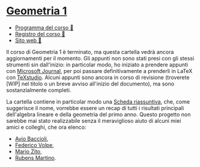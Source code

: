 # [Geometria 1](https://esami.unipi.it/programma.php?c=53668&aa=2022&cid=9&did=20)

- [Programma del corso 📘](https://esami.unipi.it/programma.php?c=53668&aa=2022&cid=9&did=20)
- [Registro del corso 📑](https://unimap.unipi.it/registri/dettregistriNEW.php?re=7084691::::&ri=9631)
- [Sito web 🔗](http://people.dm.unipi.it/salvetti/GeometriaI_Matematica/indice1.html)

Il corso di Geometria 1 è terminato, ma questa cartella vedrà ancora aggiornamenti per il momento. Gli appunti non sono stati presi con gli stessi strumenti sin dall'inizio: in particolar modo,
ho iniziato a prendere appunti con [Microsoft Journal](https://apps.microsoft.com/store/detail/microsoft-journal/9N318R854RHH?hl=it-it&gl=it), per poi passare definitivamente a prenderli in LaTeX con [TeXstudio](https://www.texstudio.org/). Alcuni appunti sono ancora in corso di revisione (troverete \[WIP\] nel titolo o un breve avviso all'inizio del documento), ma sono sostanzialmente completi.

La cartella contiene in particolar modo una [Scheda riassuntiva](https://g1.hearot.it), che, come suggerisce il nome, vorrebbe essere un recap di
tutti i risultati principali dell'algebra lineare e della geometria del primo anno. Questo progetto non sarebbe mai stato realizzabile senza il meraviglioso
aiuto di alcuni miei amici e colleghi, che ora elenco:

   - [Avio Baccioli](mailto:aviobac@gmail.com),
   - [Federico Volpe](https://poisson.phc.dm.unipi.it/~volpe/),
   - [Mario Zito](mailto:m.zito12@studenti.unipi.it),
   - [Rubens Martino](mailto:r.martino3@studenti.unipi.it).